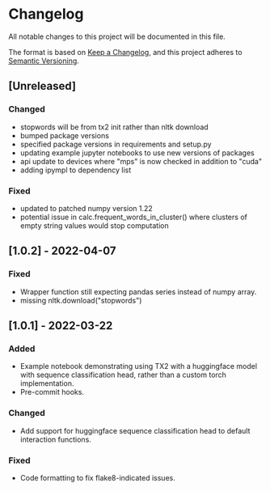 # Changelog
All notable changes to this project will be documented in this file.

The format is based on [Keep a Changelog](https://keepachangelog.com/en/1.0.0/),
and this project adheres to [Semantic Versioning](https://semver.org/spec/v2.0.0.html).

## [Unreleased]

### Changed
- stopwords will be from tx2 init rather than nltk download
- bumped package versions
- specified package versions in requirements and setup.py
- updating example jupyter notebooks to use new versions of packages
- api update to devices where "mps" is now checked in addition to "cuda"
- adding ipympl to dependency list

### Fixed 
- updated to patched numpy version 1.22
- potential issue in calc.frequent_words_in_cluster() where clusters of empty string values would stop computation




## [1.0.2] - 2022-04-07

### Fixed
- Wrapper function still expecting pandas series instead of numpy array.
- missing nltk.download("stopwords")




## [1.0.1] - 2022-03-22

### Added
- Example notebook demonstrating using TX2 with a huggingface model with
  sequence classification head, rather than a custom torch implementation.
- Pre-commit hooks.

### Changed
- Add support for huggingface sequence classification head to default
  interaction functions.

### Fixed
- Code formatting to fix flake8-indicated issues.
